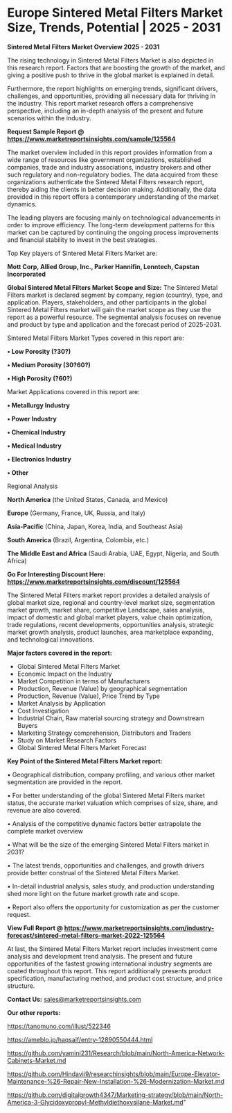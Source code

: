 # Europe Sintered Metal Filters Market Size, Trends, Potential | 2025 - 2031

<Strong> Sintered Metal Filters Market Overview 2025 - 2031</strong>

The rising technology in Sintered Metal Filters Market is also depicted in this research report. Factors that are boosting the growth of the market, and giving a positive push to thrive in the global market is explained in detail.

Furthermore, the report highlights on emerging trends, significant drivers, challenges, and opportunities, providing all necessary data for thriving in the industry. This report market research offers a comprehensive perspective, including an in-depth analysis of the present and future scenarios within the industry.

<strong>Request Sample Report @ <a href=https://www.marketreportsinsights.com/sample/125564>https://www.marketreportsinsights.com/sample/125564</a></strong>

The market overview included in this report provides information from a wide range of resources like government organizations, established companies, trade and industry associations, industry brokers and other such regulatory and non-regulatory bodies. The data acquired from these organizations authenticate the Sintered Metal Filters research report, thereby aiding the clients in better decision making. Additionally, the data provided in this report offers a contemporary understanding of the market dynamics.

The leading players are focusing mainly on technological advancements in order to improve efficiency. The long-term development patterns for this market can be captured by continuing the ongoing process improvements and financial stability to invest in the best strategies.

Top Key players of Sintered Metal Filters Market are:

<strong>Mott Corp, Allied Group, Inc., Parker Hannifin, Lenntech, Capstan Incorporated</strong>

<strong><b>Global Sintered Metal Filters Market Scope and Size:</b></strong>
The Sintered Metal Filters market is declared segment by company, region (country), type, and application. Players, stakeholders, and other participants in the global Sintered Metal Filters market will gain the market scope as they use the report as a powerful resource. The segmental analysis focuses on revenue and product by type and application and the forecast period of 2025-2031.

Sintered Metal Filters Market Types covered in this report are:

<strong>• Low Porosity (?30?)

• Medium Porosity (30?60?)

• High Porosity (?60?)</strong>

Market Applications covered in this report are:

<strong>• Metallurgy Industry

• Power Industry

• Chemical Industry

• Medical Industry

• Electronics Industry

• Other</strong> 

Regional Analysis

<strong>North America</strong> (the United States, Canada, and Mexico)

<strong>Europe</strong> (Germany, France, UK, Russia, and Italy)

<strong>Asia-Pacific</strong> (China, Japan, Korea, India, and Southeast Asia)

<strong>South America</strong> (Brazil, Argentina, Colombia, etc.)

<strong>The Middle East and Africa</strong> (Saudi Arabia, UAE, Egypt, Nigeria, and South Africa)

<strong>Go For Interesting Discount Here: <a href=https://www.marketreportsinsights.com/discount/125564>https://www.marketreportsinsights.com/discount/125564</a></strong>

The Sintered Metal Filters market report provides a detailed analysis of global market size, regional and country-level market size, segmentation market growth, market share, competitive Landscape, sales analysis, impact of domestic and global market players, value chain optimization, trade regulations, recent developments, opportunities analysis, strategic market growth analysis, product launches, area marketplace expanding, and technological innovations.

<strong><b>Major factors covered in the report:</b></strong>
<ul>
  <li>Global Sintered Metal Filters Market </li>
  <li>Economic Impact on the Industry</li>
  <li>Market Competition in terms of Manufacturers</li>
  <li>Production, Revenue (Value) by geographical segmentation</li>
  <li>Production, Revenue (Value), Price Trend by Type</li>
  <li>Market Analysis by Application</li>
  <li>Cost Investigation</li>
  <li>Industrial Chain, Raw material sourcing strategy and Downstream Buyers</li>
  <li>Marketing Strategy comprehension, Distributors and Traders</li>
  <li>Study on Market Research Factors</li>
  <li>Global Sintered Metal Filters Market Forecast</li>
</ul>

<strong><b>Key Point of the Sintered Metal Filters Market report:</b></strong>

• Geographical distribution, company profiling, and various other market segmentation are provided in the report.

• For better understanding of the global Sintered Metal Filters market status, the accurate market valuation which comprises of size, share, and revenue are also covered.

• Analysis of the competitive dynamic factors better extrapolate the complete market overview

• What will be the size of the emerging Sintered Metal Filters market in 2031?

• The latest trends, opportunities and challenges, and growth drivers provide better construal of the Sintered Metal Filters Market.

• In-detail industrial analysis, sales study, and production understanding shed more light on the future market growth rate and scope.

• Report also offers the opportunity for customization as per the customer request.

<strong><b>View Full Report @ <a href=https://www.marketreportsinsights.com/industry-forecast/sintered-metal-filters-market-2022-125564>https://www.marketreportsinsights.com/industry-forecast/sintered-metal-filters-market-2022-125564</a></b></strong>


At last, the Sintered Metal Filters Market report includes investment come analysis and development trend analysis. The present and future opportunities of the fastest growing international industry segments are coated throughout this report. This report additionally presents product specification, manufacturing method, and product cost structure, and price structure.

<strong>Contact Us:</strong>
sales@marketreportsinsights.com

<strong>Our other reports:</strong>

<a href=https://tanomuno.com/illust/522346>https://tanomuno.com/illust/522346</a>

<a href=https://ameblo.jp/haqsaif/entry-12890550444.html>https://ameblo.jp/haqsaif/entry-12890550444.html</a>

<a href=https://github.com/yamini231/Research/blob/main/North-America-Network-Cabinets-Market.md>https://github.com/yamini231/Research/blob/main/North-America-Network-Cabinets-Market.md</a>

<a href=https://github.com/Hindavii9/researchinsights/blob/main/Europe-Elevator-Maintenance-%26-Repair-New-Installation-%26-Modernization-Market.md>https://github.com/Hindavii9/researchinsights/blob/main/Europe-Elevator-Maintenance-%26-Repair-New-Installation-%26-Modernization-Market.md</a>

<a href=https://github.com/digitalgrowth4347/Marketing-strategy/blob/main/North-America-3-Glycidoxypropyl-Methyldiethoxysilane-Market.md>https://github.com/digitalgrowth4347/Marketing-strategy/blob/main/North-America-3-Glycidoxypropyl-Methyldiethoxysilane-Market.md</a>"
